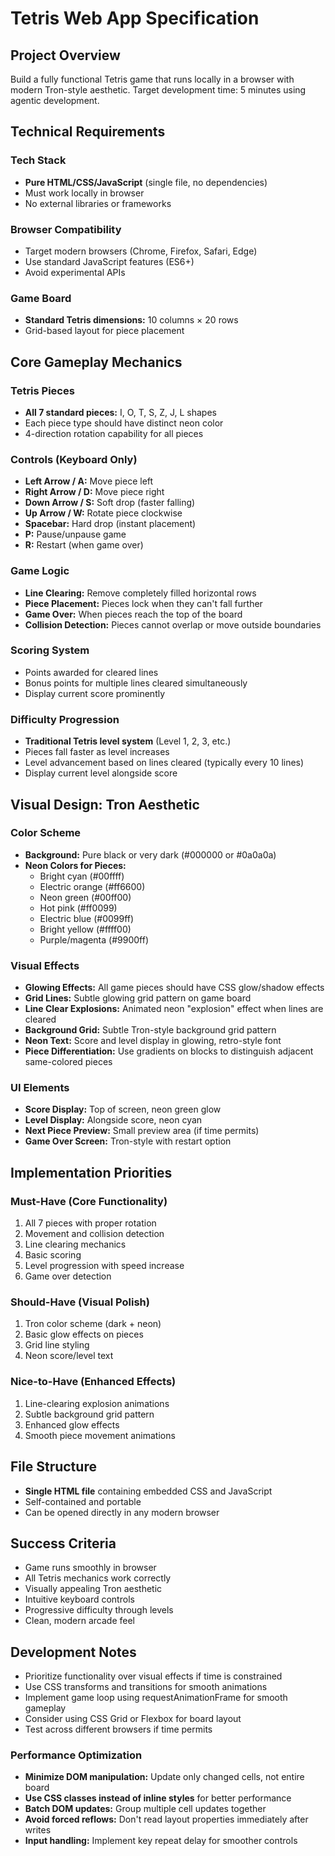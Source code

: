 # Tetris Web App Specification

## Project Overview
Build a fully functional Tetris game that runs locally in a browser with modern Tron-style aesthetic. Target development time: 5 minutes using agentic development.

## Technical Requirements

### Tech Stack
- **Pure HTML/CSS/JavaScript** (single file, no dependencies)
- Must work locally in browser
- No external libraries or frameworks

### Browser Compatibility
- Target modern browsers (Chrome, Firefox, Safari, Edge)
- Use standard JavaScript features (ES6+)
- Avoid experimental APIs

### Game Board
- **Standard Tetris dimensions:** 10 columns × 20 rows
- Grid-based layout for piece placement

## Core Gameplay Mechanics

### Tetris Pieces
- **All 7 standard pieces:** I, O, T, S, Z, J, L shapes
- Each piece type should have distinct neon color
- 4-direction rotation capability for all pieces

### Controls (Keyboard Only)
- **Left Arrow / A:** Move piece left
- **Right Arrow / D:** Move piece right  
- **Down Arrow / S:** Soft drop (faster falling)
- **Up Arrow / W:** Rotate piece clockwise
- **Spacebar:** Hard drop (instant placement)
- **P:** Pause/unpause game
- **R:** Restart (when game over)

### Game Logic
- **Line Clearing:** Remove completely filled horizontal rows
- **Piece Placement:** Pieces lock when they can't fall further
- **Game Over:** When pieces reach the top of the board
- **Collision Detection:** Pieces cannot overlap or move outside boundaries

### Scoring System
- Points awarded for cleared lines
- Bonus points for multiple lines cleared simultaneously
- Display current score prominently

### Difficulty Progression
- **Traditional Tetris level system** (Level 1, 2, 3, etc.)
- Pieces fall faster as level increases
- Level advancement based on lines cleared (typically every 10 lines)
- Display current level alongside score

## Visual Design: Tron Aesthetic

### Color Scheme
- **Background:** Pure black or very dark (#000000 or #0a0a0a)
- **Neon Colors for Pieces:**
  - Bright cyan (#00ffff)
  - Electric orange (#ff6600) 
  - Neon green (#00ff00)
  - Hot pink (#ff0099)
  - Electric blue (#0099ff)
  - Bright yellow (#ffff00)
  - Purple/magenta (#9900ff)

### Visual Effects
- **Glowing Effects:** All game pieces should have CSS glow/shadow effects
- **Grid Lines:** Subtle glowing grid pattern on game board
- **Line Clear Explosions:** Animated neon "explosion" effect when lines are cleared
- **Background Grid:** Subtle Tron-style background grid pattern
- **Neon Text:** Score and level display in glowing, retro-style font
- **Piece Differentiation:** Use gradients on blocks to distinguish adjacent same-colored pieces

### UI Elements
- **Score Display:** Top of screen, neon green glow
- **Level Display:** Alongside score, neon cyan
- **Next Piece Preview:** Small preview area (if time permits)
- **Game Over Screen:** Tron-style with restart option

## Implementation Priorities

### Must-Have (Core Functionality)
1. All 7 pieces with proper rotation
2. Movement and collision detection
3. Line clearing mechanics
4. Basic scoring
5. Level progression with speed increase
6. Game over detection

### Should-Have (Visual Polish)
1. Tron color scheme (dark + neon)
2. Basic glow effects on pieces
3. Grid line styling
4. Neon score/level text

### Nice-to-Have (Enhanced Effects)
1. Line-clearing explosion animations
2. Subtle background grid pattern
3. Enhanced glow effects
4. Smooth piece movement animations

## File Structure
- **Single HTML file** containing embedded CSS and JavaScript
- Self-contained and portable
- Can be opened directly in any modern browser

## Success Criteria
- Game runs smoothly in browser
- All Tetris mechanics work correctly
- Visually appealing Tron aesthetic
- Intuitive keyboard controls
- Progressive difficulty through levels
- Clean, modern arcade feel

## Development Notes
- Prioritize functionality over visual effects if time is constrained
- Use CSS transforms and transitions for smooth animations
- Implement game loop using requestAnimationFrame for smooth gameplay
- Consider using CSS Grid or Flexbox for board layout
- Test across different browsers if time permits

### Performance Optimization
- **Minimize DOM manipulation:** Update only changed cells, not entire board
- **Use CSS classes instead of inline styles** for better performance
- **Batch DOM updates:** Group multiple cell updates together
- **Avoid forced reflows:** Don't read layout properties immediately after writes
- **Input handling:** Implement key repeat delay for smoother controls
